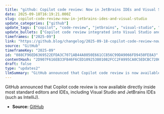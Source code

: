 ```yaml
---
title: "github: Copilot code review: Now in JetBrains IDEs and Visual Studio"
date: 2025-09-18T16:19:21.000Z
slug: copilot-code-review-now-in-jetbrains-ides-and-visual-studio
update_categories: ["github"]
update_tags: ["copilot", "code-review", "jetbrains", "visual-studio", "intellij", "github", "ide", "update", "2025-09-18"]
update_bullets: ["Copilot code review integrated into Visual Studio and JetBrains IDEs (including IntelliJ).", "Extension of availability to most standard editors and IDEs for in-editor code review.", "Announcement posted on the GitHub Blog on 2025-09-18."]
timeframes: ["2025-09"]
link: "https://github.blog/changelog/2025-09-18-copilot-code-review-now-in-jetbrains-ides-and-visual-studio"
source: "GitHub"
timeframeKey: "2025-09"
id: "088CF96ED6369522EFDA3C7071AB44A8050E661CC856C99DA9066FD9450FE8A3"
contentHash: "2D907F616EB33FB46F6CED109253801082FCC2FA995CA0C5EDCBC720617E32C5"
draft: false
type: "updates2"
llmSummary: "GitHub announced that Copilot code review is now available directly inside most standard editors and IDEs, including Visual Studio and JetBrains IDEs (such as IntelliJ)."
---
```


GitHub announced that Copilot code review is now available directly inside most standard editors and IDEs, including Visual Studio and JetBrains IDEs (such as IntelliJ).

- **Source:** [GitHub](https://github.blog/changelog/2025-09-18-copilot-code-review-now-in-jetbrains-ides-and-visual-studio)
